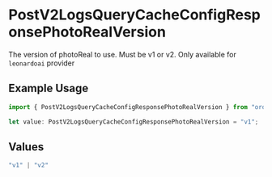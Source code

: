 # PostV2LogsQueryCacheConfigResponsePhotoRealVersion

The version of photoReal to use. Must be v1 or v2. Only available for `leonardoai` provider

## Example Usage

```typescript
import { PostV2LogsQueryCacheConfigResponsePhotoRealVersion } from "orq-poc-typescript-multi-env-version/models/operations";

let value: PostV2LogsQueryCacheConfigResponsePhotoRealVersion = "v1";
```

## Values

```typescript
"v1" | "v2"
```